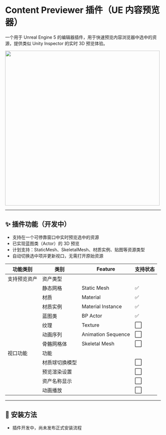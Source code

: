 # Content Previewer 插件（UE 内容预览器）

一个用于 Unreal Engine 5 的编辑器插件，用于快速预览内容浏览器中选中的资源，提供类似 Unity Inspector 的实时 3D 预览体验。

<img src="https://github.com/user-attachments/assets/87119299-3f05-4a8b-91e7-9546cdaf8f16" width="500px" />

---

## ✨ 插件功能（开发中）

- 支持在一个可停靠窗口中实时预览选中的资源
- 已实现蓝图类（Actor）的 3D 预览
- 计划支持：StaticMesh、SkeletalMesh、材质实例、贴图等资源类型
- 自动切换选中项并更新视口，无需打开原始资源

| **功能类别** | **类别**    | **Feature**                          | **支持状态** |
|-------------|-----------|--------------------------------------|-------------|
| 支持预览资产 | 资产类型      |                             |  |
|  | 静态网格    | Static Mesh                   | ✅ |
|  | 材质     | Material                       | ✅ |
|  | 材质实例      | Material Instance                             | ✅ |
|  | 蓝图类      | BP Actor                             | ✅ |
|  | 纹理      | Texture                            | ⬜ |
|  | 动画序列      | Animation Sequence                            | ⬜ |
|  | 骨骼网格体  | Skeletal Mesh                            | ⬜ |
| 视口功能 | 功能      |                             |  |
|  | 材质球切换模型      |                             | ⬜ |
|  | 预览渲染设置      |                             | ⬜ |
|  | 资产名称显示      |                             | ⬜ |
|  | 动画播放      |                             | ⬜ |
---

## 🚧 安装方法

- 插件开发中，尚未发布正式安装流程
